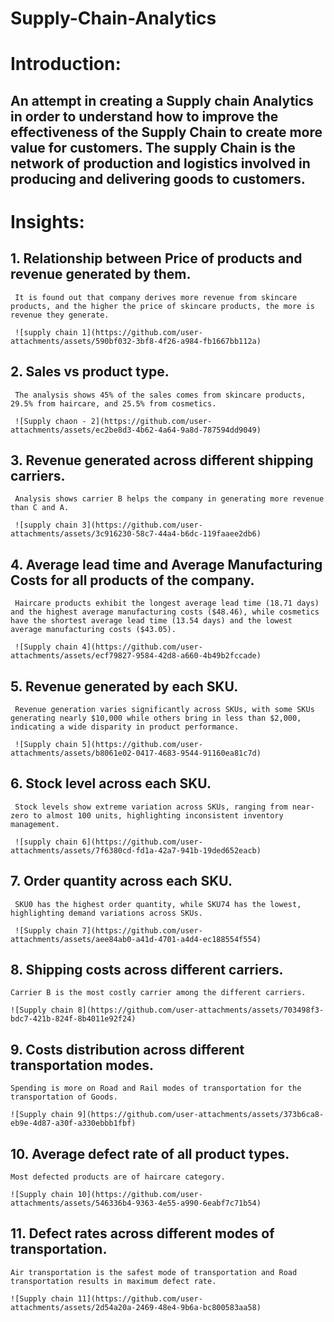 # Supply-Chain-Analytics

# Introduction:
## An attempt in creating a Supply chain Analytics in order to understand how to improve the effectiveness of the Supply Chain to create more value for customers. The supply Chain is the network of production and logistics involved in producing and delivering goods to customers.


# Insights:
##   1. Relationship between Price of products and revenue generated by them.
     It is found out that company derives more revenue from skincare products, and the higher the price of skincare products, the more is revenue they generate.
     
     ![supply chain 1](https://github.com/user-attachments/assets/590bf032-3bf8-4f26-a984-fb1667bb112a)
  
##   2. Sales vs product type.
     The analysis shows 45% of the sales comes from skincare products, 29.5% from haircare, and 25.5% from cosmetics.

     ![Supply chaon - 2](https://github.com/user-attachments/assets/ec2be8d3-4b62-4a64-9a8d-787594dd9049)
    
##   3. Revenue generated across different shipping carriers.
     Analysis shows carrier B helps the company in generating more revenue than C and A.

     ![supply chain 3](https://github.com/user-attachments/assets/3c916230-58c7-44a4-b6dc-119faaee2db6)
   
##   4. Average lead time and Average Manufacturing Costs for all products of the company.
     Haircare products exhibit the longest average lead time (18.71 days) and the highest average manufacturing costs ($48.46), while cosmetics have the shortest average lead time (13.54 days) and the lowest       average manufacturing costs ($43.05).

     ![Supply chain 4](https://github.com/user-attachments/assets/ecf79827-9584-42d8-a660-4b49b2fccade)

##   5. Revenue generated by each SKU.
     Revenue generation varies significantly across SKUs, with some SKUs generating nearly $10,000 while others bring in less than $2,000, indicating a wide disparity in product performance.

     ![Supply chain 5](https://github.com/user-attachments/assets/b8061e02-0417-4683-9544-91160ea81c7d)
     
##   6. Stock level across each SKU.
     Stock levels show extreme variation across SKUs, ranging from near-zero to almost 100 units, highlighting inconsistent inventory management.

     ![supply chain 6](https://github.com/user-attachments/assets/7f6380cd-fd1a-42a7-941b-19ded652eacb)

##   7. Order quantity across each SKU.
     SKU0 has the highest order quantity, while SKU74 has the lowest, highlighting demand variations across SKUs.

     ![Supply chain 7](https://github.com/user-attachments/assets/aee84ab0-a41d-4701-a4d4-ec188554f554)

##   8. Shipping costs across different carriers.
    Carrier B is the most costly carrier among the different carriers.

    ![Supply chain 8](https://github.com/user-attachments/assets/703498f3-bdc7-421b-824f-8b4011e92f24)
   
##   9. Costs distribution across different transportation modes.
    Spending is more on Road and Rail modes of transportation for the transportation of Goods.

    ![Supply chain 9](https://github.com/user-attachments/assets/373b6ca8-eb9e-4d87-a30f-a330ebbb1fbf)
    
##   10. Average defect rate of all product types.
    Most defected products are of haircare category.

    ![Supply chain 10](https://github.com/user-attachments/assets/546336b4-9363-4e55-a990-6eabf7c71b54)

##   11. Defect rates across different modes of transportation.
    Air transportation is the safest mode of transportation and Road transportation results in maximum defect rate.

    ![Supply chain 11](https://github.com/user-attachments/assets/2d54a20a-2469-48e4-9b6a-bc800583aa58)

